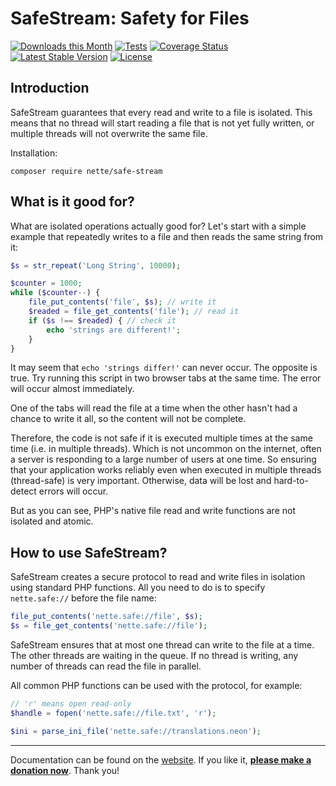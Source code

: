 SafeStream: Safety for Files
============================

[![Downloads this Month](https://img.shields.io/packagist/dm/nette/safe-stream.svg)](https://packagist.org/packages/nette/safe-stream)
[![Tests](https://github.com/nette/safe-stream/workflows/Tests/badge.svg?branch=master)](https://github.com/nette/safe-stream/actions)
[![Coverage Status](https://coveralls.io/repos/github/nette/safe-stream/badge.svg?branch=master)](https://coveralls.io/github/nette/safe-stream?branch=master)
[![Latest Stable Version](https://poser.pugx.org/nette/safe-stream/v/stable)](https://github.com/nette/safe-stream/releases)
[![License](https://img.shields.io/badge/license-New%20BSD-blue.svg)](https://github.com/nette/safe-stream/blob/master/license.md)


Introduction
------------

SafeStream guarantees that every read and write to a file is isolated. This means that no thread will start reading a file that is not yet fully written, or multiple threads will not overwrite the same file.

Installation:

```shell
composer require nette/safe-stream
```


What is it good for?
--------------------

What are isolated operations actually good for? Let's start with a simple example that repeatedly writes to a file and then reads the same string from it:

```php
$s = str_repeat('Long String', 10000);

$counter = 1000;
while ($counter--) {
	file_put_contents('file', $s); // write it
	$readed = file_get_contents('file'); // read it
	if ($s !== $readed) { // check it
		echo 'strings are different!';
	}
}
```

It may seem that `echo 'strings differ!'` can never occur. The opposite is true. Try running this script in two browser tabs at the same time. The error will occur almost immediately.

One of the tabs will read the file at a time when the other hasn't had a chance to write it all, so the content will not be complete.

Therefore, the code is not safe if it is executed multiple times at the same time (i.e. in multiple threads). Which is not uncommon on the internet, often a server is responding to a large number of users at one time. So ensuring that your application works reliably even when executed in multiple threads (thread-safe) is very important. Otherwise, data will be lost and hard-to-detect errors will occur.

But as you can see, PHP's native file read and write functions are not isolated and atomic.


How to use SafeStream?
----------------------

SafeStream creates a secure protocol to read and write files in isolation using standard PHP functions. All you need to do is to specify `nette.safe://` before the file name:

```php
file_put_contents('nette.safe://file', $s);
$s = file_get_contents('nette.safe://file');
```

SafeStream ensures that at most one thread can write to the file at a time. The other threads are waiting in the queue. If no thread is writing, any number of threads can read the file in parallel.

All common PHP functions can be used with the protocol, for example:

```php
// 'r' means open read-only
$handle = fopen('nette.safe://file.txt', 'r');

$ini = parse_ini_file('nette.safe://translations.neon');
```

-----

Documentation can be found on the [website](https://doc.nette.org/safe-stream). If you like it, **[please make a donation now](https://github.com/sponsors/dg)**. Thank you!
